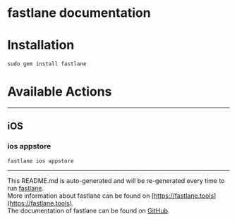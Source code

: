 fastlane documentation
================
# Installation
```
sudo gem install fastlane
```
# Available Actions

----

## iOS
### ios appstore
```
fastlane ios appstore
```


----

This README.md is auto-generated and will be re-generated every time to run [fastlane](https://fastlane.tools).  
More information about fastlane can be found on [https://fastlane.tools](https://fastlane.tools).  
The documentation of fastlane can be found on [GitHub](https://github.com/fastlane/fastlane).